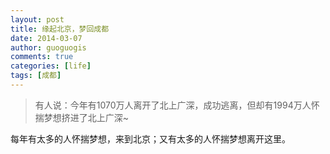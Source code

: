 ```yaml
---
layout: post
title: 缘起北京，梦回成都
date: 2014-03-07
author: guoguogis
comments: true
categories: [life]
tags: [成都]
---
```

>有人说：今年有1070万人离开了北上广深，成功逃离，但却有1994万人怀揣梦想挤进了北上广深~

每年有太多的人怀揣梦想，来到北京；又有太多的人怀揣梦想离开这里。

